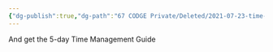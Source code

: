 ```yaml
---
{"dg-publish":true,"dg-path":"67 CODGE Private/Deleted/2021-07-23-time-sign-up.md","dg-permalink":"time-sign-up","permalink":"/time-sign-up/","title":"Sign up for the Newsletter","noteIcon":"","created":"","updated":"2023-07-24T21:33:31.000-04:00"}
---
```



And get the 5-day Time Management Guide


